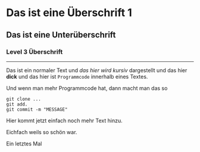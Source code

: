 # Das ist eine Überschrift 1

## Das ist eine Unterüberschrift

### Level 3 Überschrift

---

Das ist ein normaler Text und *das hier wird kursiv* dargestellt und das hier
**dick** und das hier ist `Programmcode` innerhalb eines Textes.

Und wenn man mehr Programmcode hat, dann macht man das so

```
git clone ...
git add.
git commit -m "MESSAGE"
```

Hier kommt jetzt einfach noch mehr Text hinzu.

Eichfach weils so schön war.

Ein letztes Mal
